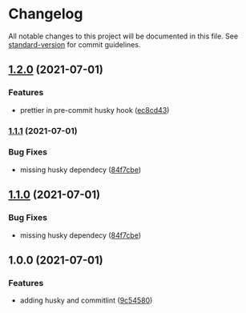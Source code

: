 # Changelog

All notable changes to this project will be documented in this file. See [standard-version](https://github.com/conventional-changelog/standard-version) for commit guidelines.

## [1.2.0](https://github.com/Square-Cube-Software/gitflow-chglog-githooks/compare/v1.1.1...v1.2.0) (2021-07-01)

### Features

- prettier in pre-commit husky hook ([ec8cd43](https://github.com/Square-Cube-Software/gitflow-chglog-githooks/commit/ec8cd43f7ef9427a56262d338ed5cca8efc046a0))

### [1.1.1](https://github.com/Square-Cube-Software/gitflow-chglog-githooks/compare/v1.0.0...v1.1.1) (2021-07-01)

### Bug Fixes

- missing husky dependecy ([84f7cbe](https://github.com/Square-Cube-Software/gitflow-chglog-githooks/commit/84f7cbe7f9851f8a3064a4f81ac8a72b24f0862d))

## [1.1.0](https://github.com/Square-Cube-Software/gitflow-chglog-githooks/compare/v1.0.0...v1.1.0) (2021-07-01)

### Bug Fixes

- missing husky dependecy ([84f7cbe](https://github.com/Square-Cube-Software/gitflow-chglog-githooks/commit/84f7cbe7f9851f8a3064a4f81ac8a72b24f0862d))

## 1.0.0 (2021-07-01)

### Features

- adding husky and commitlint ([9c54580](https://github.com/Square-Cube-Software/gitflow-chglog-githooks/commit/9c545806868de98c902a1f5d19a92939c77c5fd9))
